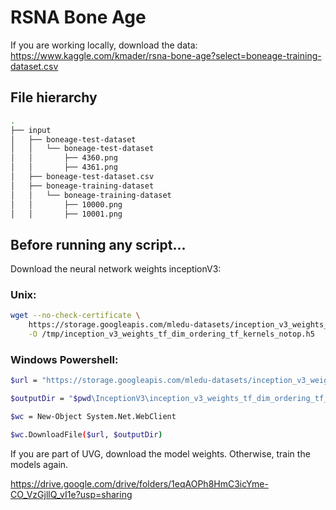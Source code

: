 # RSNA Bone Age

If you are working locally, download the data:
https://www.kaggle.com/kmader/rsna-bone-age?select=boneage-training-dataset.csv

## File hierarchy

```bash
.
├── input
│   ├── boneage-test-dataset
│   │   └── boneage-test-dataset
│   │       ├── 4360.png
│   │       ├── 4361.png
│   ├── boneage-test-dataset.csv
│   ├── boneage-training-dataset
│   │   └── boneage-training-dataset
│   │       ├── 10000.png
│   │       ├── 10001.png
```

## Before running any script...

Download the neural network weights inceptionV3:

### Unix:
```bash
wget --no-check-certificate \
    https://storage.googleapis.com/mledu-datasets/inception_v3_weights_tf_dim_ordering_tf_kernels_notop.h5 \
    -O /tmp/inception_v3_weights_tf_dim_ordering_tf_kernels_notop.h5
```


### Windows Powershell:
```bash
$url = "https://storage.googleapis.com/mledu-datasets/inception_v3_weights_tf_dim_ordering_tf_kernels_notop.h5"

$outputDir = "$pwd\InceptionV3\inception_v3_weights_tf_dim_ordering_tf_kernels_notop.h5"

$wc = New-Object System.Net.WebClient

$wc.DownloadFile($url, $outputDir)
```


If you are part of UVG, download the model weights. Otherwise, train the models again.

https://drive.google.com/drive/folders/1eqAOPh8HmC3icYme-CO_VzGjllQ_vI1e?usp=sharing
